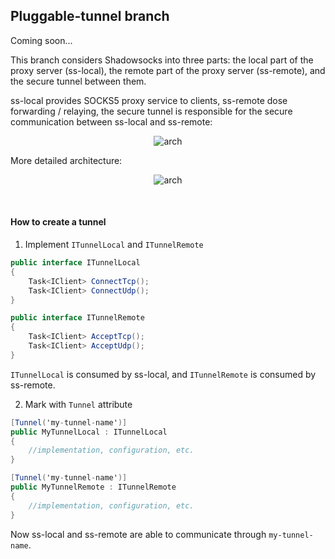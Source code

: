 ﻿## Pluggable-tunnel branch

Coming soon...


This branch considers Shadowsocks into three parts: the local part of the proxy server (ss-local), the remote part of the proxy server (ss-remote), and the secure tunnel between them.

ss-local provides SOCKS5 proxy service to clients, ss-remote dose forwarding / relaying, the secure tunnel is responsible for the secure communication between ss-local and ss-remote:
<center>

![arch][shadowsocks_net_arch_pt]
</center>

More detailed architecture:
<center>

![arch][shadowsocks_net_arch]
</center>
<br/>

#### How to create a tunnel

1. Implement `ITunnelLocal` and `ITunnelRemote`
```c#
public interface ITunnelLocal
{
    Task<IClient> ConnectTcp();
    Task<IClient> ConnectUdp();
}
```
```c#
public interface ITunnelRemote
{
    Task<IClient> AcceptTcp();
    Task<IClient> AcceptUdp();
}
```

`ITunnelLocal` is consumed by ss-local, and `ITunnelRemote` is consumed by ss-remote.

2. Mark with `Tunnel` attribute
```c#
[Tunnel('my-tunnel-name')]
public MyTunnelLocal : ITunnelLocal
{
    //implementation, configuration, etc.
}
```
```c#
[Tunnel('my-tunnel-name')]
public MyTunnelRemote : ITunnelRemote
{
    //implementation, configuration, etc.
}
```
Now ss-local and ss-remote are able to communicate through `my-tunnel-name`.
<br/>


[shadowsocks_net_arch]: https://github.com/shadowsocks/Shadowsocks-Net/blob/pluggable-tunnel/ssarch.png
[shadowsocks_net_arch_pt]: https://github.com/shadowsocks/Shadowsocks-Net/blob/pluggable-tunnel/ssarchpt.png